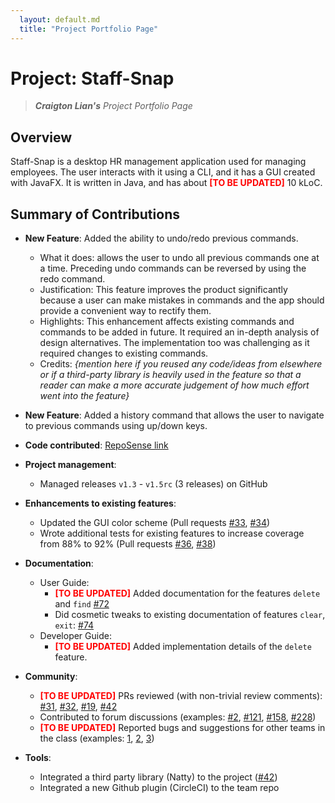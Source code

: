 ```yaml
---
  layout: default.md
  title: "Project Portfolio Page"
---
```


# Project: Staff-Snap

> ***Craigton Lian's*** *Project Portfolio Page*<br>

## Overview
Staff-Snap is a desktop HR management application used for managing employees. The user interacts with it using a CLI, and it has a GUI created with JavaFX. It is written in Java, and has about <span style="color:red">**[TO BE UPDATED]**</span> 10 kLoC.

## Summary of Contributions
* **New Feature**: Added the ability to undo/redo previous commands.
  * What it does: allows the user to undo all previous commands one at a time. Preceding undo commands can be reversed by using the redo command.
  * Justification: This feature improves the product significantly because a user can make mistakes in commands and the app should provide a convenient way to rectify them.
  * Highlights: This enhancement affects existing commands and commands to be added in future. It required an in-depth analysis of design alternatives. The implementation too was challenging as it required changes to existing commands.
  * Credits: *{mention here if you reused any code/ideas from elsewhere or if a third-party library is heavily used in the feature so that a reader can make a more accurate judgement of how much effort went into the feature}*

* **New Feature**: Added a history command that allows the user to navigate to previous commands using up/down keys.

* **Code contributed**: [RepoSense link](https://nus-cs2103-ay2324s1.github.io/tp-dashboard/?search=craigtonlian&breakdown=true)

* **Project management**:
  * Managed releases `v1.3` - `v1.5rc` (3 releases) on GitHub

* **Enhancements to existing features**:
  * Updated the GUI color scheme (Pull requests [\#33](), [\#34]())
  * Wrote additional tests for existing features to increase coverage from 88% to 92% (Pull requests [\#36](), [\#38]())

* **Documentation**:
  * User Guide:
    * <span style="color:red">**[TO BE UPDATED]**</span> Added documentation for the features `delete` and `find` [\#72]()
    * Did cosmetic tweaks to existing documentation of features `clear`, `exit`: [\#74]()
  * Developer Guide:
    * <span style="color:red">**[TO BE UPDATED]**</span> Added implementation details of the `delete` feature.

* **Community**:
  * <span style="color:red">**[TO BE UPDATED]**</span> PRs reviewed (with non-trivial review comments):
      [\#31](https://github.com/AY2324S1-CS2103T-W08-1/tp/pull/31),
      [\#32](),
      [\#19](),
      [\#42]()
  * Contributed to forum discussions (examples:
      [\#2](https://github.com/nus-cs2103-AY2324S1/forum/issues/2),
      [\#121](https://github.com/nus-cs2103-AY2324S1/forum/issues/121),
      [\#158](https://github.com/nus-cs2103-AY2324S1/forum/issues/158),
      [\#228](https://github.com/nus-cs2103-AY2324S1/forum/issues/228))
  * <span style="color:red">**[TO BE UPDATED]**</span> Reported bugs and suggestions for other teams in the class (examples: [1](), [2](), [3]())

* **Tools**:
  * Integrated a third party library (Natty) to the project ([\#42]())
  * Integrated a new Github plugin (CircleCI) to the team repo
